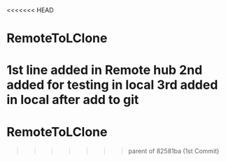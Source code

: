 <<<<<<< HEAD
# RemoteToLClone
1st line added in Remote hub
2nd added for testing in local 
3rd added in local after add to git
=======
# RemoteToLClone
>>>>>>> parent of 82581ba (1st Commit)
